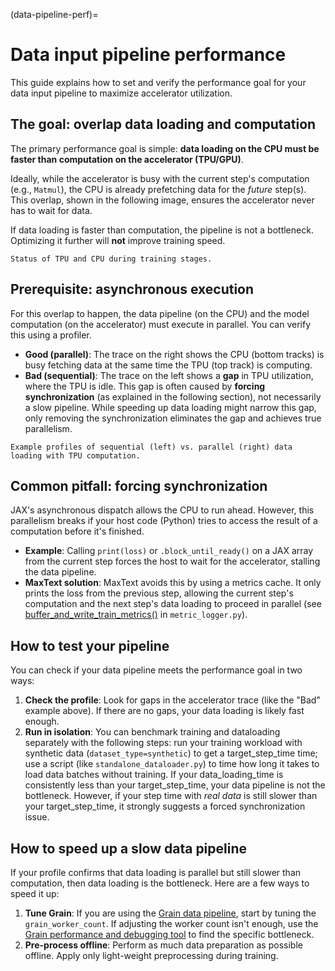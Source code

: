 <!--
 Copyright 2024 Google LLC

 Licensed under the Apache License, Version 2.0 (the "License");
 you may not use this file except in compliance with the License.
 You may obtain a copy of the License at

      https://www.apache.org/licenses/LICENSE-2.0

 Unless required by applicable law or agreed to in writing, software
 distributed under the License is distributed on an "AS IS" BASIS,
 WITHOUT WARRANTIES OR CONDITIONS OF ANY KIND, either express or implied.
 See the License for the specific language governing permissions and
 limitations under the License.
 -->

(data-pipeline-perf)=
# Data input pipeline performance

This guide explains how to set and verify the performance goal for your data input pipeline to maximize accelerator utilization.

## The goal: overlap data loading and computation

The primary performance goal is simple: **data loading on the CPU must be faster than computation on the accelerator (TPU/GPU)**.

Ideally, while the accelerator is busy with the current step's computation (e.g., `Matmul`), the CPU is already prefetching data for the _future_ step(s). This overlap, shown in the following image, ensures the accelerator never has to wait for data.

If data loading is faster than computation, the pipeline is not a bottleneck. Optimizing it further will **not** improve training speed.

```{figure} ../_static/data_input_goal.png
Status of TPU and CPU during training stages.
```

## Prerequisite: asynchronous execution

For this overlap to happen, the data pipeline (on the CPU) and the model computation (on the accelerator) must execute in parallel. You can verify this using a profiler.
* **Good (parallel)**: The trace on the right shows the CPU (bottom tracks) is busy fetching data at the same time the TPU (top track) is computing.
* **Bad (sequential)**: The trace on the left shows a **gap** in TPU utilization, where the TPU is idle. This gap is often caused by **forcing synchronization** (as explained in the following section), not necessarily a slow pipeline. While speeding up data loading might narrow this gap, only removing the synchronization eliminates the gap and achieves true parallelism.

```{figure} ../_static/data_profile.png
Example profiles of sequential (left) vs. parallel (right) data loading with TPU computation.
```

## Common pitfall: forcing synchronization

JAX's asynchronous dispatch allows the CPU to run ahead. However, this parallelism breaks if your host code (Python) tries to access the result of a computation before it's finished.
* **Example**: Calling `print(loss)` or `.block_until_ready()` on a JAX array from the current step forces the host to wait for the accelerator, stalling the data pipeline.
* **MaxText solution**: MaxText avoids this by using a metrics cache. It only prints the loss from the previous step, allowing the current step's computation and the next step's data loading to proceed in parallel (see [buffer_and_write_train_metrics()](https://github.com/AI-Hypercomputer/maxtext/blob/1c6f5a26dc155262d2ebdd68223397107dfd4b95/src/MaxText/metric_logger.py#L193) in `metric_logger.py`).

## How to test your pipeline

You can check if your data pipeline meets the performance goal in two ways:
1. **Check the profile**: Look for gaps in the accelerator trace (like the "Bad" example above). If there are no gaps, your data loading is likely fast enough.
2. **Run in isolation**: You can benchmark training and dataloading separately with the following steps: run your training workload with synthetic data (`dataset_type=synthetic`) to get a target_step_time time; use a script (like `standalone_dataloader.py`) to time how long it takes to load data batches without training. If your data_loading_time is consistently less than your target_step_time, your data pipeline is not the bottleneck. However, if your step time with _real data_ is still slower than your target_step_time, it strongly suggests a forced synchronization issue.

## How to speed up a slow data pipeline

If your profile confirms that data loading is parallel but still slower than computation, then data loading is the bottleneck. Here are a few ways to speed it up:
1. **Tune Grain**: If you are using the [Grain data pipeline](../guides/data_input_grain.md), start by tuning the `grain_worker_count`. If adjusting the worker count isn't enough, use the [Grain performance and debugging tool](https://google-grain.readthedocs.io/en/latest/tutorials/dataset_debugging_tutorial.html) to find the specific bottleneck.
2. **Pre-process offline**: Perform as much data preparation as possible offline. Apply only light-weight preprocessing during training.
